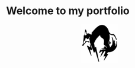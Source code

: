 # Welcome to my portfolio

<div align="center">
<img src="https://github.com/Jonasand96/portfolio/blob/master/images/FOX.png" alt="" width="100"/>
</div>
